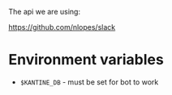 
The api we are using:

https://github.com/nlopes/slack

# Environment variables
- `$KANTINE_DB` - must be set for bot to work